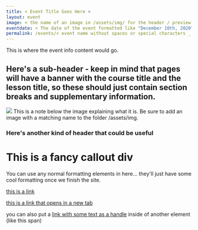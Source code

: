 ```yaml
---
title: < Event Title Goes Here >
layout: event
image: < the name of an image in /assets/img/ for the header / preview >
eventdate: < The date of the event formatted like "December 10th, 2020" >
permalink: /events/< event name without spaces or special characters _ the date it takes place on>/
---
```


<!-- 
Example header content
---
title: Crypto Curious Course
layout: event
image: crypto_curious_course_og.png
eventdate: December 10th, 2020
permalink: /events/crypto-curious-course_201210
---
-->

<span> This is where the event info content would go.</span>

<h2> Here's a sub-header - keep in mind that pages will have a banner with the course title and the lesson title, so these should just contain section breaks and supplementary information.</h2>

<img src="/assets/img/test.png"> 
<span class="imgDetail">This is a note below the image explaining what it is. Be sure to add an image with a matching name to the folder /assets/img.</span>

<h3> Here's another kind of header that could be useful</h3>

<div class="callout">
    <h1>This is a fancy callout div</h1>
    <span>You can use any normal formatting elements in here... they'll just have some cool formatting once we finish the site.</span>
</div>

<a href="https://linktosomewebsite.com/somepage">this is a link</a>

<a href="https://linktosomewebsite.com/somepage" target="_blank">this is a link that opens in a new tab</a>

<span>you can also put a <a href="https://linktosomewebsite.com/somepage" target="_blank">link with some text as a handle</a> inside of another element (like this span)</span>


 
